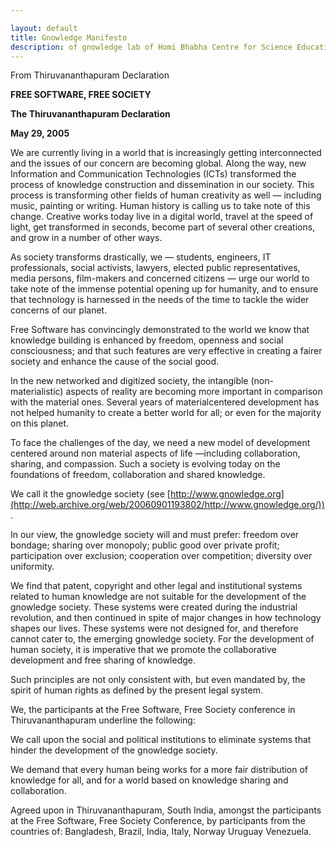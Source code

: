 ```yaml
--- 

layout: default
title: Gnowledge Manifesto
description: of gnowledge lab of Homi Bhabha Centre for Science Education, TIFR
---
```


From Thiruvananthapuram Declaration

**FREE SOFTWARE, FREE SOCIETY**

**The Thiruvananthapuram Declaration**

**May 29, 2005**

We are currently living in a world that is increasingly getting
interconnected and the issues of our concern are becoming
global. Along the way, new Information and Communication Technologies
(ICTs) transformed the process of knowledge construction and
dissemination in our society. This process is transforming other
fields of human creativity as well — including music, painting or
writing. Human history is calling us to take note of this
change. Creative works today live in a digital world, travel at the
speed of light, get transformed in seconds, become part of several
other creations, and grow in a number of other ways.

As society transforms drastically, we — students, engineers, IT
professionals, social activists, lawyers, elected public
representatives, media persons, film-makers and concerned citizens —
urge our world to take note of the immense potential opening up for
humanity, and to ensure that technology is harnessed in the needs of
the time to tackle the wider concerns of our planet.

Free Software has convincingly demonstrated to the world we know that
knowledge building is enhanced by freedom, openness and social
consciousness; and that such features are very effective in creating a
fairer society and enhance the cause of the social good.

In the new networked and digitized society, the intangible
(non-materialistic) aspects of reality are becoming more important in
comparison with the material ones. Several years of materialcentered
development has not helped humanity to create a better world for all;
or even for the majority on this planet.

To face the challenges of the day, we need a new model of development
centered around non material aspects of life —including collaboration,
sharing, and compassion. Such a society is evolving today on the
foundations of freedom, collaboration and shared knowledge.

We call it the gnowledge society (see
[http://www.gnowledge.org](http://web.archive.org/web/20060901193802/http://www.gnowledge.org/)).

In our view, the gnowledge society will and must prefer: freedom over
bondage; sharing over monopoly; public good over private profit;
participation over exclusion; cooperation over competition; diversity
over uniformity.

We find that patent, copyright and other legal and institutional
systems related to human knowledge are not suitable for the
development of the gnowledge society. These systems were created
during the industrial revolution, and then continued in spite of major
changes in how technology shapes our lives. These systems were not
designed for, and therefore cannot cater to, the emerging gnowledge
society. For the development of human society, it is imperative that
we promote the collaborative development and free sharing of
knowledge.

Such principles are not only consistent with, but even mandated 
by, the spirit of human rights as defined by the present legal system.

We, the participants at the Free Software, Free Society conference in
Thiruvananthapuram underline the following:

We call upon the social and political institutions to eliminate
systems that hinder the development of the gnowledge society.

We demand that every human being works for a more fair distribution of
knowledge for all, and for a world based on knowledge sharing and
collaboration.

Agreed upon in Thiruvananthapuram, South India, amongst the
participants at the Free Software, Free Society Conference, by
participants from the countries of: Bangladesh, Brazil, India, Italy,
Norway Uruguay Venezuela.
